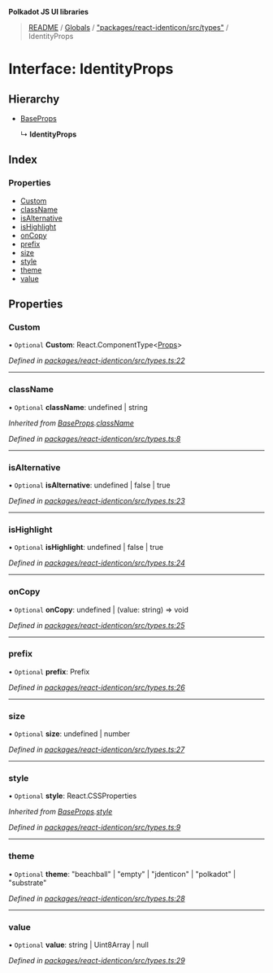 **Polkadot JS UI libraries**

> [README](../README.md) / [Globals](../globals.md) / ["packages/react-identicon/src/types"](../modules/_packages_react_identicon_src_types_.md) / IdentityProps

# Interface: IdentityProps

## Hierarchy

* [BaseProps](_packages_react_identicon_src_types_.baseprops.md)

  ↳ **IdentityProps**

## Index

### Properties

* [Custom](_packages_react_identicon_src_types_.identityprops.md#custom)
* [className](_packages_react_identicon_src_types_.identityprops.md#classname)
* [isAlternative](_packages_react_identicon_src_types_.identityprops.md#isalternative)
* [isHighlight](_packages_react_identicon_src_types_.identityprops.md#ishighlight)
* [onCopy](_packages_react_identicon_src_types_.identityprops.md#oncopy)
* [prefix](_packages_react_identicon_src_types_.identityprops.md#prefix)
* [size](_packages_react_identicon_src_types_.identityprops.md#size)
* [style](_packages_react_identicon_src_types_.identityprops.md#style)
* [theme](_packages_react_identicon_src_types_.identityprops.md#theme)
* [value](_packages_react_identicon_src_types_.identityprops.md#value)

## Properties

### Custom

• `Optional` **Custom**: React.ComponentType\<[Props](_packages_react_identicon_src_types_.props.md)>

*Defined in [packages/react-identicon/src/types.ts:22](https://github.com/polkadot-js/ui/blob/fea7424a/packages/react-identicon/src/types.ts#L22)*

___

### className

• `Optional` **className**: undefined \| string

*Inherited from [BaseProps](_packages_react_identicon_src_types_.baseprops.md).[className](_packages_react_identicon_src_types_.baseprops.md#classname)*

*Defined in [packages/react-identicon/src/types.ts:8](https://github.com/polkadot-js/ui/blob/fea7424a/packages/react-identicon/src/types.ts#L8)*

___

### isAlternative

• `Optional` **isAlternative**: undefined \| false \| true

*Defined in [packages/react-identicon/src/types.ts:23](https://github.com/polkadot-js/ui/blob/fea7424a/packages/react-identicon/src/types.ts#L23)*

___

### isHighlight

• `Optional` **isHighlight**: undefined \| false \| true

*Defined in [packages/react-identicon/src/types.ts:24](https://github.com/polkadot-js/ui/blob/fea7424a/packages/react-identicon/src/types.ts#L24)*

___

### onCopy

• `Optional` **onCopy**: undefined \| (value: string) => void

*Defined in [packages/react-identicon/src/types.ts:25](https://github.com/polkadot-js/ui/blob/fea7424a/packages/react-identicon/src/types.ts#L25)*

___

### prefix

• `Optional` **prefix**: Prefix

*Defined in [packages/react-identicon/src/types.ts:26](https://github.com/polkadot-js/ui/blob/fea7424a/packages/react-identicon/src/types.ts#L26)*

___

### size

• `Optional` **size**: undefined \| number

*Defined in [packages/react-identicon/src/types.ts:27](https://github.com/polkadot-js/ui/blob/fea7424a/packages/react-identicon/src/types.ts#L27)*

___

### style

• `Optional` **style**: React.CSSProperties

*Inherited from [BaseProps](_packages_react_identicon_src_types_.baseprops.md).[style](_packages_react_identicon_src_types_.baseprops.md#style)*

*Defined in [packages/react-identicon/src/types.ts:9](https://github.com/polkadot-js/ui/blob/fea7424a/packages/react-identicon/src/types.ts#L9)*

___

### theme

• `Optional` **theme**: \"beachball\" \| \"empty\" \| \"jdenticon\" \| \"polkadot\" \| \"substrate\"

*Defined in [packages/react-identicon/src/types.ts:28](https://github.com/polkadot-js/ui/blob/fea7424a/packages/react-identicon/src/types.ts#L28)*

___

### value

• `Optional` **value**: string \| Uint8Array \| null

*Defined in [packages/react-identicon/src/types.ts:29](https://github.com/polkadot-js/ui/blob/fea7424a/packages/react-identicon/src/types.ts#L29)*
